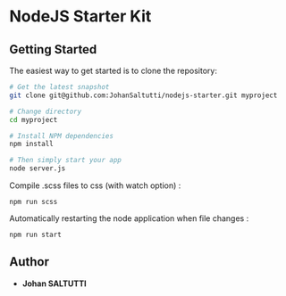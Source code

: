 # NodeJS Starter Kit

Getting Started
---------------

The easiest way to get started is to clone the repository:

```bash
# Get the latest snapshot
git clone git@github.com:JohanSaltutti/nodejs-starter.git myproject

# Change directory
cd myproject

# Install NPM dependencies
npm install

# Then simply start your app
node server.js
```

Compile .scss files to css (with watch option) :
```
npm run scss
```

Automatically restarting the node application when file changes :
```
npm run start
```

## Author
* **Johan SALTUTTI**
